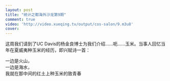 ```yaml
---
layout: post
title: "统计之都海外沙龙第9期"
comment: true
video: 'http://video.xueqing.tv/output/cos-salon/9.m3u8'
cover:  
---
```




这周我们请到了UC Davis的杨金良博士为我们介绍……呃……玉米。当事人回忆当年在夏威夷种玉米的经历，即兴赋诗一首：

一边是火山，  
一边是海水，  
我就在那中间的红土上种玉米的致青春

   
